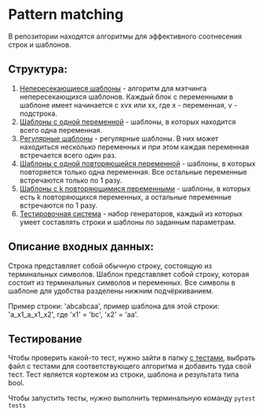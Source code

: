 # Pattern matching

В репозитории находятся алгоритмы для эффективного соотнесения строк и шаблонов. 

## Структура:
1. [Непересекающиеся шаблоны](non_cross_patterns/) - алгоритм для мэтчинга непересекающихся шаблонов.
Каждый блок с переменными в шаблоне имеет начинается с xvx или xx, где x - переменная, v - подстрока.
2. [Шаблоны с одной переменной](one_var_patterns/) - шаблоны, в которых находится всего одна переменная.
3. [Регулярные шаблоны](regular_patterns/) - регулярные шаблоны. В них может находиться несколько переменных и при этом каждая переменная встречается всего один раз.
4. [Шаблоны с одной повторяющейся переменной](one_rep_var_patterns/) - шаблоны, в которых повторяется только одна переменная.
Все остальные переменные встречаются только по 1 разу.
5. [Шаблоны с k повторяющимися переменными](regular_patterns/) - шаблоны, в которых есть k повторяющихся переменных, а остальные переменные встречаются по 1 разу.
6. [Тестировочная система](testing_system/) - набор генераторов, каждый из которых умеет составлять строки и шаблоны по заданным параметрам.

## Описание входных данных:
Строка представляет собой обычную строку, состоящую из терминальных символов.
Шаблон представляет собой строку, которая состоит из терминальных символов и переменных.
Все символы в шаблоне для удобства разделены нижним подчёркиванием.

Пример строки: 'abcabcaa', пример шаблона для этой строки: 'a_x1_a_x1_x2', где 'x1' = 'bc', 'x2' = 'aa'.

## Тестирование
Чтобы проверить какой-то тест, нужно зайти в папку [с тестами](tests/), выбрать файл с тестами для соответствующего алгоритма и добавить туда свой тест.
Тест является кортежом из строки, шаблона и результата типа bool.

Чтобы запустить тесты, нужно выполнить терминальную команду ```pytest tests```
